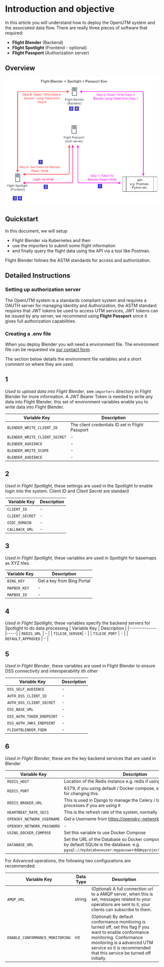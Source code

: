 # Introduction and objective

In this article you will understand how to deploy the OpenUTM system and the associated data flow. There are really three pieces of software that required:

- **Flight Blender** (Backend)
- **Flight Spotlight** (Frontend - optional)
- **Flight Passport** (Authorization server)

## Overview

![openutm-flow](images/openutm-data-flow.png)

## Quickstart

In this document, we will setup

- Flight Blender via Kubernetes and then
- use the importers to submit some flight information
- and finally query the flight data using the API via a tool like Postman.

Flight Blender follows the ASTM standards for access and authorization.

## Detailed Instructions

### Setting up authorization server

The OpenUTM system is a standards compliant system and requires a OAUTH server for managing Identity and Authorization, the ASTM standard requires that JWT tokens be used to access UTM services, JWT tokens can be issued by any server, we recommend using **Flight Passport** since it gives full authorization capabilities.

### Creating a .env file

When you deploy Blender you will need a environment file. The environment file can be requested via [our contact form](https://www.openskies.sh/#contact).

The section below details the environment file variables and a short comment on where they are used.

## **1**

*Used to upload data into Flight Blender*, see `importers` directory in Flight Blender for more information. A JWT Bearer Token is needed to write any data into Flight Blender, this set of environment variables enable you to write data into Flight Blender.

| Variable Key | Description |
|--------------|------|
| `BLENDER_WRITE_CLIENT_ID` | The client credentials ID set in Flight Passport |
| `BLENDER_WRITE_CLIENT_SECRET` | - |
| `BLENDER_AUDIENCE` | - |
| `BLENDER_WRITE_SCOPE` | - |
| `BLENDER_AUDIENCE` | - |

## **2**

*Used in Flight Spotlight*, these settings are used in the Spotlight to enable login into the system. Client ID and Client Secret are standard

| Variable Key | Description |
|--------------|-----|
| `CLIENT_ID` | - |
| `CLIENT_SECRET`| - |
| `OIDC_DOMAIN` | - |
| `CALLBACK_URL` | - |

## **3**

*Used in Flight Spotlight*, these variables are used in Spotlight for basemaps as XYZ tiles.

| Variable Key | Description |
|--------------|-----|
| `BING_KEY` | Get a key from Bing Portal |
| `MAPBOX_KEY`| - |
| `MAPBOX_ID` | - |

## **4**

*Used in Flight Spotlight*, these variables specify the backend servers for Spotlight to do data processing
| Variable Key | Description |
|--------------|-----|
| `REDIS_URL` | - |
| `TILE38_SERVER`| - |
| `TILE38_PORT` | - |
| `DEFAULT_APPROVED` | - |

## **5**

*Used in Flight Blender*, these variables are used in Flight Blender to ensure DSS connectivity and interoperability ith other

| Variable Key | Description |
|--------------|-----|
| `DSS_SELF_AUDIENCE` | - |
| `AUTH_DSS_CLIENT_ID`| - |
| `AUTH_DSS_CLIENT_SECRET` | - |
| `DSS_BASE_URL` | - |
| `DSS_AUTH_TOKEN_ENDPOINT` | - |
| `DSS_AUTH_JWKS_ENDPOINT` | - |
| `FLIGHTBLENDER_FQDN` | - |

## **6**

*Used in Flight Blender*, these are the key backend services that are used in Blender

| Variable Key | Description |
|--------------|-----|
| `REDIS_HOST` | Location of the Redis instance e.g. redis if using Docker Compose |
| `REDIS_PORT`| 6379, if you using default / Docker compose, see also `redis.conf` file for changing this. |
| `REDIS_BROKER_URL` | This is used in Django to manage the Celery / task management processes if you are using it  |
| `HEARTBEAT_RATE_SECS` | This is the refresh rate of the system, normally set to 1 or 2 seconds |
| `OPENSKY_NETWORK_USERNAME` | Get a Username from <https://opensky-network.org/> |
| `OPENSKY_NETWORK_PASSWORD` | - |
| `USING_DOCKER_COMPOSE`| Set this variable to use Docker Compose |
| `DATABASE_URL`| Set the URL of the Database so Docker compose can pick up the db, by default SQLite is the database. e.g. `pgsql://mydatabaseuser:mypasswordd@myproject_db:5432/myproject_db` |

For Advanced operations, the following two configurations are recommended:

| Variable Key | Data Type | Description |
|--------------|--------------|-----|
| `AMQP_URL` |string | (Optional) A full connection url to a AMQP server, when this is set, messages related to your operations are sent to it, your clients can subscribe to them. |
| `ENABLE_CONFORMANCE_MONITORING` | int | (Optional) By default conformance monitoring is turned off, set this flag if you want to enable conformance monitoring. Conformance monitoring is a advanced UTM service so it is recommended that this service be turned off initially. |
